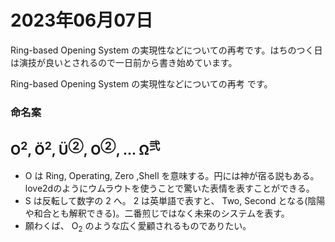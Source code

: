 # 2023年06月07日

Ring-based Opening System の実現性などについての再考です。はちのつく日は演技が良いとされるので一日前から書き始めています。

Ring-based Opening System の実現性などについての再考
です。

### 命名案

## O<sup>2</sup>, Ö<sup>2</sup>, Ü<sup>②</sup>, O<sup>②</sup>, ... Ω<sup>弐</sup>

* O は Ring, Operating, Zero ,Shell を意味する。円には神が宿る説もある。love2dのようにウムラウトを使うことで驚いた表情を表すことができる。
* S は反転して数字の 2 へ。 2 は英単語で表すと、 Two, Second となる(陰陽や和合とも解釈できる)。二番煎じではなく未来のシステムを表す。
* 願わくば、 O<sub>2</sub> のような広く愛顧されるものでありたい。

